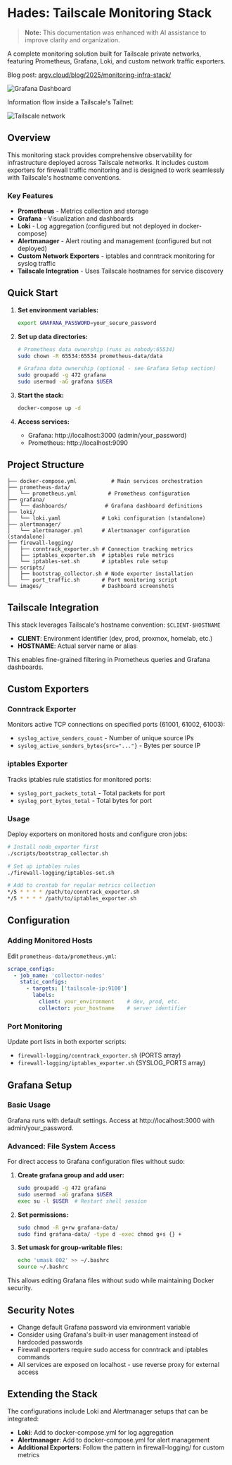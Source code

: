 # Hades: Tailscale Monitoring Stack

> **Note:** This documentation was enhanced with AI assistance to improve clarity and organization.

A complete monitoring solution built for Tailscale private networks, featuring Prometheus, Grafana, Loki, and custom network traffic exporters.

Blog post: [argv.cloud/blog/2025/monitoring-infra-stack/](https://argv.cloud/blog/2025/monitoring-infra-stack/)

![Grafana Dashboard](images/grafana-stats-2.png)

Information flow inside a Tailscale's Tailnet:

![Tailscale network](images/tailscale-monitoring-network.svg)

## Overview

This monitoring stack provides comprehensive observability for infrastructure deployed across Tailscale networks. It includes custom exporters for firewall traffic monitoring and is designed to work seamlessly with Tailscale's hostname conventions.

### Key Features

- **Prometheus** - Metrics collection and storage
- **Grafana** - Visualization and dashboards  
- **Loki** - Log aggregation (configured but not deployed in docker-compose)
- **Alertmanager** - Alert routing and management (configured but not deployed)
- **Custom Network Exporters** - iptables and conntrack monitoring for syslog traffic
- **Tailscale Integration** - Uses Tailscale hostnames for service discovery

## Quick Start

1. **Set environment variables:**
   ```bash
   export GRAFANA_PASSWORD=your_secure_password
   ```

2. **Set up data directories:**
   ```bash
   # Prometheus data ownership (runs as nobody:65534)
   sudo chown -R 65534:65534 prometheus-data/data
   
   # Grafana data ownership (optional - see Grafana Setup section)
   sudo groupadd -g 472 grafana
   sudo usermod -aG grafana $USER
   ```

3. **Start the stack:**
   ```bash
   docker-compose up -d
   ```

4. **Access services:**
   - Grafana: http://localhost:3000 (admin/your_password)
   - Prometheus: http://localhost:9090

## Project Structure

```
├── docker-compose.yml           # Main services orchestration
├── prometheus-data/
│   └── prometheus.yml          # Prometheus configuration
├── grafana/
│   └── dashboards/            # Grafana dashboard definitions
├── loki/
│   └── loki.yaml             # Loki configuration (standalone)
├── alertmanager/
│   └── alertmanager.yml      # Alertmanager configuration (standalone)
├── firewall-logging/
│   ├── conntrack_exporter.sh # Connection tracking metrics
│   ├── iptables_exporter.sh  # iptables rule metrics
│   └── iptables-set.sh       # iptables rule setup
├── scripts/
│   ├── bootstrap_collector.sh # Node exporter installation
│   └── port_traffic.sh       # Port monitoring script
└── images/                   # Dashboard screenshots
```

## Tailscale Integration

This stack leverages Tailscale's hostname convention: `$CLIENT-$HOSTNAME`

- **CLIENT**: Environment identifier (dev, prod, proxmox, homelab, etc.)
- **HOSTNAME**: Actual server name or alias

This enables fine-grained filtering in Prometheus queries and Grafana dashboards.

## Custom Exporters

### Conntrack Exporter
Monitors active TCP connections on specified ports (61001, 61002, 61003):
- `syslog_active_senders_count` - Number of unique source IPs
- `syslog_active_senders_bytes{src="..."}` - Bytes per source IP

### iptables Exporter  
Tracks iptables rule statistics for monitored ports:
- `syslog_port_packets_total` - Total packets for port
- `syslog_port_bytes_total` - Total bytes for port

### Usage
Deploy exporters on monitored hosts and configure cron jobs:
```bash
# Install node_exporter first
./scripts/bootstrap_collector.sh

# Set up iptables rules
./firewall-logging/iptables-set.sh

# Add to crontab for regular metrics collection
*/5 * * * * /path/to/conntrack_exporter.sh
*/5 * * * * /path/to/iptables_exporter.sh
```

## Configuration

### Adding Monitored Hosts

Edit `prometheus-data/prometheus.yml`:
```yaml
scrape_configs:
  - job_name: 'collector-nodes'
    static_configs:
      - targets: ['tailscale-ip:9100']
        labels:
          client: your_environment    # dev, prod, etc.
          collector: your_hostname    # server identifier
```

### Port Monitoring

Update port lists in both exporter scripts:
- `firewall-logging/conntrack_exporter.sh` (PORTS array)
- `firewall-logging/iptables_exporter.sh` (SYSLOG_PORTS array)

## Grafana Setup

### Basic Usage
Grafana runs with default settings. Access at http://localhost:3000 with admin/your_password.

### Advanced: File System Access

For direct access to Grafana configuration files without sudo:

1. **Create grafana group and add user:**
   ```bash
   sudo groupadd -g 472 grafana
   sudo usermod -aG grafana $USER
   exec su -l $USER  # Restart shell session
   ```

2. **Set permissions:**
   ```bash
   sudo chmod -R g+rw grafana-data/
   sudo find grafana-data/ -type d -exec chmod g+s {} +
   ```

3. **Set umask for group-writable files:**
   ```bash
   echo 'umask 002' >> ~/.bashrc
   source ~/.bashrc
   ```

This allows editing Grafana files without sudo while maintaining Docker security.

## Security Notes

- Change default Grafana password via environment variable
- Consider using Grafana's built-in user management instead of hardcoded passwords
- Firewall exporters require sudo access for conntrack and iptables commands
- All services are exposed on localhost - use reverse proxy for external access

## Extending the Stack

The configurations include Loki and Alertmanager setups that can be integrated:

- **Loki**: Add to docker-compose.yml for log aggregation
- **Alertmanager**: Add to docker-compose.yml for alert management  
- **Additional Exporters**: Follow the pattern in firewall-logging/ for custom metrics
